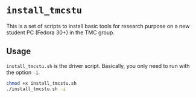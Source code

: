 # `install_tmcstu`

This is a set of scripts to install basic tools for research purpose
on a new student PC (Fedora 30+) in the TMC group.

## Usage

`install_tmcstu.sh` is the driver script.
Basically, you only need to run with the option `-i`.

```bash
chmod +x install_tmcstu.sh
./install_tmcstu.sh -i
```

